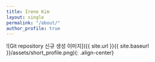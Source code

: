 ```yaml
---
title: Irene Kim
layout: single
permalink: "/about/"
author_profile: true
---
```


![Git repository 신규 생성 이미지]({{ site.url }}{{ site.baseurl }}/assets/short_profile.png){: .align-center}
